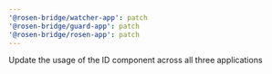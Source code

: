 ```yaml
---
'@rosen-bridge/watcher-app': patch
'@rosen-bridge/guard-app': patch
'@rosen-bridge/rosen-app': patch
---
```


Update the usage of the ID component across all three applications
